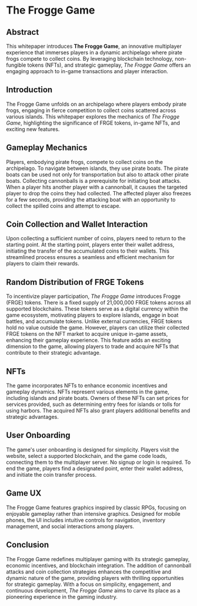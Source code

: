 # The Frogge Game

## Abstract
This whitepaper introduces **The Frogge Game**, an innovative multiplayer experience that immerses players in a dynamic archipelago where pirate frogs compete to collect coins. By leveraging blockchain technology, non-fungible tokens (NFTs), and strategic gameplay, *The Frogge Game* offers an engaging approach to in-game transactions and player interaction.

## Introduction
The Frogge Game unfolds on an archipelago where players embody pirate frogs, engaging in fierce competition to collect coins scattered across various islands. This whitepaper explores the mechanics of *The Frogge Game*, highlighting the significance of FRGE tokens, in-game NFTs, and exciting new features.

## Gameplay Mechanics
Players, embodying pirate frogs, compete to collect coins on the archipelago. To navigate between islands, they use pirate boats. The pirate boats can be used not only for transportation but also to attack other pirate boats. Collecting cannonballs is a prerequisite for initiating boat attacks. When a player hits another player with a cannonball, it causes the targeted player to drop the coins they had collected. The affected player also freezes for a few seconds, providing the attacking boat with an opportunity to collect the spilled coins and attempt to escape.

## Coin Collection and Wallet Interaction
Upon collecting a sufficient number of coins, players need to return to the starting point. At the starting point, players enter their wallet address, initiating the transfer of the accumulated coins to their wallets. This streamlined process ensures a seamless and efficient mechanism for players to claim their rewards.

## Random Distribution of FRGE Tokens
To incentivize player participation, *The Frogge Game* introduces Frogge (FRGE) tokens. There is a fixed supply of 21,000,000 FRGE tokens across all supported blockchains. These tokens serve as a digital currency within the game ecosystem, motivating players to explore islands, engage in boat battles, and accumulate tokens. Unlike external currencies, FRGE tokens hold no value outside the game. However, players can utilize their collected FRGE tokens on the NFT market to acquire unique in-game assets, enhancing their gameplay experience. This feature adds an exciting dimension to the game, allowing players to trade and acquire NFTs that contribute to their strategic advantage.

## NFTs
The game incorporates NFTs to enhance economic incentives and gameplay dynamics. NFTs represent various elements in the game, including islands and pirate boats. Owners of these NFTs can set prices for services provided, such as determining entry fees for islands or tolls for using harbors. The acquired NFTs also grant players additional benefits and strategic advantages.

## User Onboarding
The game's user onboarding is designed for simplicity. Players visit the website, select a supported blockchain, and the game code loads, connecting them to the multiplayer server. No signup or login is required. To end the game, players find a designated point, enter their wallet address, and initiate the coin transfer process.

## Game UX
The Frogge Game features graphics inspired by classic RPGs, focusing on enjoyable gameplay rather than intensive graphics. Designed for mobile phones, the UI includes intuitive controls for navigation, inventory management, and social interactions among players.

## Conclusion
The Frogge Game redefines multiplayer gaming with its strategic gameplay, economic incentives, and blockchain integration. The addition of cannonball attacks and coin collection strategies enhances the competitive and dynamic nature of the game, providing players with thrilling opportunities for strategic gameplay. With a focus on simplicity, engagement, and continuous development, *The Frogge Game* aims to carve its place as a pioneering experience in the gaming industry.
